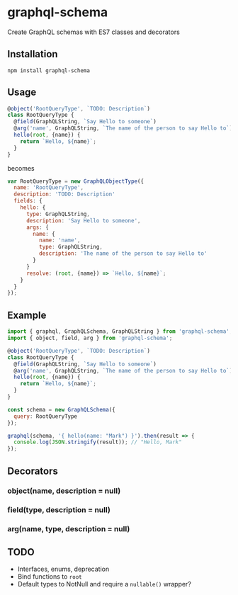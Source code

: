 graphql-schema
==============

Create GraphQL schemas with ES7 classes and decorators

## Installation

    npm install graphql-schema

## Usage

```js
@object('RootQueryType', `TODO: Description`)
class RootQueryType {
  @field(GraphQLString, `Say Hello to someone`)
  @arg('name', GraphQLString, `The name of the person to say Hello to`)
  hello(root, {name}) {
    return `Hello, ${name}`;
  }
}
```

becomes

```js
var RootQueryType = new GraphQLObjectType({
  name: 'RootQueryType',
  description: 'TODO: Description'
  fields: {
    hello: {
      type: GraphQLString,
      description: 'Say Hello to someone',
      args: {
        name: {
          name: 'name',
          type: GraphQLString,
          description: 'The name of the person to say Hello to'
        }
      }
      resolve: (root, {name}) => `Hello, ${name}`;
    }
  }
});
```

## Example

```js
import { graphql, GraphQLSchema, GraphQLString } from 'graphql-schema';
import { object, field, arg } from 'graphql-schema';

@object('RootQueryType', `TODO: Description`)
class RootQueryType {
  @field(GraphQLString, `Say Hello to someone`)
  @arg('name', GraphQLString, `The name of the person to say Hello to`)
  hello(root, {name}) {
    return `Hello, ${name}`;
  }
}

const schema = new GraphQLSchema({
  query: RootQueryType
});

graphql(schema, '{ hello(name: "Mark") }').then(result => {
  console.log(JSON.stringify(result)); // "Hello, Mark"
});
```

## Decorators

### object(name, description = null)

### field(type, description = null)

### arg(name, type, description = null)

## TODO

* Interfaces, enums, deprecation
* Bind functions to `root`
* Default types to NotNull and require a `nullable()` wrapper?